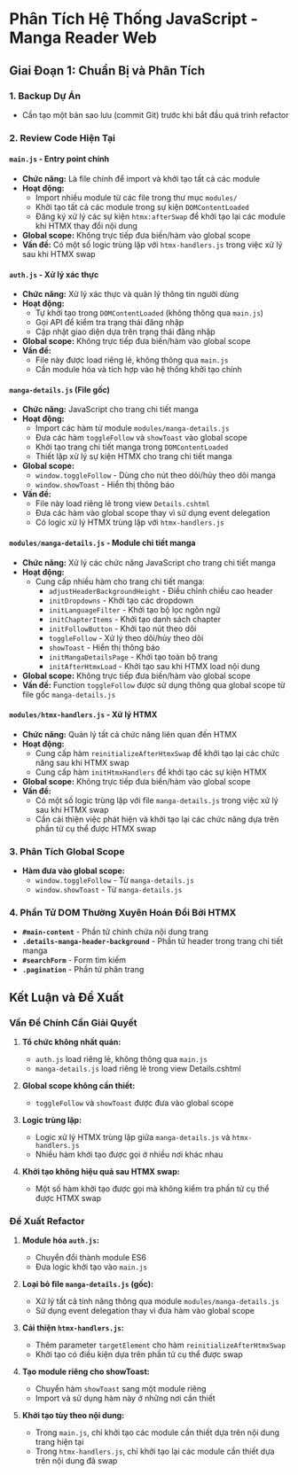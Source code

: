 # Phân Tích Hệ Thống JavaScript - Manga Reader Web

## Giai Đoạn 1: Chuẩn Bị và Phân Tích

### 1. Backup Dự Án
- Cần tạo một bản sao lưu (commit Git) trước khi bắt đầu quá trình refactor

### 2. Review Code Hiện Tại

#### `main.js` - Entry point chính
- **Chức năng:** Là file chính để import và khởi tạo tất cả các module
- **Hoạt động:**
  - Import nhiều module từ các file trong thư mục `modules/`
  - Khởi tạo tất cả các module trong sự kiện `DOMContentLoaded`
  - Đăng ký xử lý các sự kiện `htmx:afterSwap` để khởi tạo lại các module khi HTMX thay đổi nội dung
- **Global scope:** Không trực tiếp đưa biến/hàm vào global scope
- **Vấn đề:** Có một số logic trùng lặp với `htmx-handlers.js` trong việc xử lý sau khi HTMX swap

#### `auth.js` - Xử lý xác thực
- **Chức năng:** Xử lý xác thực và quản lý thông tin người dùng
- **Hoạt động:**
  - Tự khởi tạo trong `DOMContentLoaded` (không thông qua `main.js`)
  - Gọi API để kiểm tra trạng thái đăng nhập
  - Cập nhật giao diện dựa trên trạng thái đăng nhập
- **Global scope:** Không trực tiếp đưa biến/hàm vào global scope
- **Vấn đề:** 
  - File này được load riêng lẻ, không thông qua `main.js`
  - Cần module hóa và tích hợp vào hệ thống khởi tạo chính

#### `manga-details.js` (File gốc)
- **Chức năng:** JavaScript cho trang chi tiết manga
- **Hoạt động:** 
  - Import các hàm từ module `modules/manga-details.js`
  - Đưa các hàm `toggleFollow` và `showToast` vào global scope
  - Khởi tạo trang chi tiết manga trong `DOMContentLoaded`
  - Thiết lập xử lý sự kiện HTMX cho trang chi tiết manga
- **Global scope:** 
  - `window.toggleFollow` - Dùng cho nút theo dõi/hủy theo dõi manga
  - `window.showToast` - Hiển thị thông báo
- **Vấn đề:**
  - File này load riêng lẻ trong view `Details.cshtml`
  - Đưa các hàm vào global scope thay vì sử dụng event delegation
  - Có logic xử lý HTMX trùng lặp với `htmx-handlers.js`

#### `modules/manga-details.js` - Module chi tiết manga
- **Chức năng:** Xử lý các chức năng JavaScript cho trang chi tiết manga
- **Hoạt động:** 
  - Cung cấp nhiều hàm cho trang chi tiết manga:
    - `adjustHeaderBackgroundHeight` - Điều chỉnh chiều cao header
    - `initDropdowns` - Khởi tạo các dropdown
    - `initLanguageFilter` - Khởi tạo bộ lọc ngôn ngữ
    - `initChapterItems` - Khởi tạo danh sách chapter
    - `initFollowButton` - Khởi tạo nút theo dõi
    - `toggleFollow` - Xử lý theo dõi/hủy theo dõi
    - `showToast` - Hiển thị thông báo
    - `initMangaDetailsPage` - Khởi tạo toàn bộ trang
    - `initAfterHtmxLoad` - Khởi tạo sau khi HTMX load nội dung
- **Global scope:** Không trực tiếp đưa biến/hàm vào global scope 
- **Vấn đề:** Function `toggleFollow` được sử dụng thông qua global scope từ file gốc `manga-details.js`

#### `modules/htmx-handlers.js` - Xử lý HTMX
- **Chức năng:** Quản lý tất cả chức năng liên quan đến HTMX
- **Hoạt động:**
  - Cung cấp hàm `reinitializeAfterHtmxSwap` để khởi tạo lại các chức năng sau khi HTMX swap
  - Cung cấp hàm `initHtmxHandlers` để khởi tạo các sự kiện HTMX
- **Global scope:** Không trực tiếp đưa biến/hàm vào global scope
- **Vấn đề:**
  - Có một số logic trùng lặp với file `manga-details.js` trong việc xử lý sau khi HTMX swap
  - Cần cải thiện việc phát hiện và khởi tạo lại các chức năng dựa trên phần tử cụ thể được HTMX swap

### 3. Phân Tích Global Scope
- **Hàm đưa vào global scope:**
  - `window.toggleFollow` - Từ `manga-details.js`
  - `window.showToast` - Từ `manga-details.js`

### 4. Phần Tử DOM Thường Xuyên Hoán Đổi Bởi HTMX
- **`#main-content`** - Phần tử chính chứa nội dung trang
- **`.details-manga-header-background`** - Phần tử header trong trang chi tiết manga
- **`#searchForm`** - Form tìm kiếm 
- **`.pagination`** - Phần tử phân trang

## Kết Luận và Đề Xuất

### Vấn Đề Chính Cần Giải Quyết
1. **Tổ chức không nhất quán:**
   - `auth.js` load riêng lẻ, không thông qua `main.js`
   - `manga-details.js` load riêng lẻ trong view Details.cshtml

2. **Global scope không cần thiết:**
   - `toggleFollow` và `showToast` được đưa vào global scope

3. **Logic trùng lặp:**
   - Logic xử lý HTMX trùng lặp giữa `manga-details.js` và `htmx-handlers.js`
   - Nhiều hàm khởi tạo được gọi ở nhiều nơi khác nhau

4. **Khởi tạo không hiệu quả sau HTMX swap:**
   - Một số hàm khởi tạo được gọi mà không kiểm tra phần tử cụ thể được HTMX swap

### Đề Xuất Refactor
1. **Module hóa `auth.js`:**
   - Chuyển đổi thành module ES6
   - Đưa logic khởi tạo vào `main.js`

2. **Loại bỏ file `manga-details.js` (gốc):**
   - Xử lý tất cả tính năng thông qua module `modules/manga-details.js`
   - Sử dụng event delegation thay vì đưa hàm vào global scope

3. **Cải thiện `htmx-handlers.js`:**
   - Thêm parameter `targetElement` cho hàm `reinitializeAfterHtmxSwap`
   - Khởi tạo có điều kiện dựa trên phần tử cụ thể được swap

4. **Tạo module riêng cho showToast:**
   - Chuyển hàm `showToast` sang một module riêng
   - Import và sử dụng hàm này ở những nơi cần thiết

5. **Khởi tạo tùy theo nội dung:**
   - Trong `main.js`, chỉ khởi tạo các module cần thiết dựa trên nội dung trang hiện tại
   - Trong `htmx-handlers.js`, chỉ khởi tạo lại các module cần thiết dựa trên nội dung đã swap

